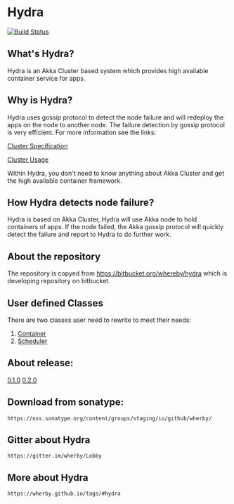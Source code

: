 # Hydra

[![Build Status](https://travis-ci.org/wherby/Hydra.svg?branch=master)](https://travis-ci.org/wherby/Hydra)

## What's Hydra?

Hydra is an Akka Cluster based system which provides high available container service for apps.

## Why is Hydra?

Hydra uses gossip protocol to detect the node failure and will redeploy the apps on the node to another node.
The failure detection by gossip protocol is very efficient. For more information see the links: 

  [Cluster Specification](https://doc.akka.io/docs/akka/current/scala/common/cluster.html)

  [Cluster Usage](https://doc.akka.io/docs/akka/current/scala/cluster-usage.html)
  
Within Hydra, you don't need to know anything about Akka Cluster and get the high available container framework.

## How Hydra detects node failure?

Hydra is based on Akka Cluster, Hydra will use Akka node to hold containers of apps. If the node failed, the Akka gossip
protocol will quickly detect the failure and report to Hydra to do further work.

## About the repository

The repository is copyed from https://bitbucket.org/whereby/hydra which is developing repository on bitbucket.


## User defined Classes

There are two classes user need to rewrite to meet their needs:

 1. [Container](./Docs/Container.md)  
 2. [Scheduler](./Docs/Scheduler.md)

## About release:

 [0.1.0](https://github.com/wherby/HydraRelease/tree/master/0.1.0)
 [0.2.0](https://github.com/wherby/HydraRelease/tree/master/0.2.0)


## Download from sonatype:

    https://oss.sonatype.org/content/groups/staging/io/github/wherby/


## Gitter about Hydra

    https://gitter.im/wherby/Lobby

## More about Hydra

    https://wherby.github.io/tags/#hydra




